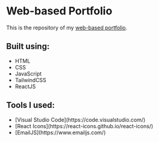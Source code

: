 # Web-based Portfolio

This is the repository of my [web-based portfolio](https://jmgadot.herokuapp.com/).

## Built using:

<ul>
    <li>HTML</li>
    <li>CSS</li>
    <li>JavaScript</li>
    <li>TailwindCSS</li>
    <li>ReactJS</li>
</ul>

## Tools I used:

<ul>
    <li> [Visual Studio Code](https://code.visualstudio.com/) </li>
    <li> [React Icons](https://react-icons.github.io/react-icons/) </li>
    <li> [EmailJS](https://www.emailjs.com/) </li>
</ul>